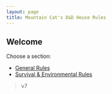 ```yaml
---
layout: page
title: Mountain Cat's D&D House Rules
---
```


## Welcome

Choose a section:

- [General Rules](/DnD/rules/general/)
- [Survival & Environmental Rules](/DnD/rules/survival/)


> v7
